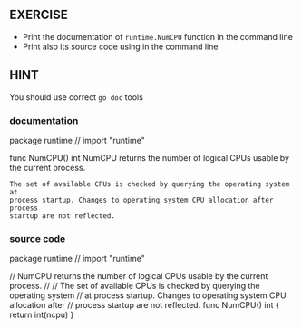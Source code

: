 ## EXERCISE

- Print the documentation of `runtime.NumCPU` function in the command line
- Print also its source code using in the command line

## HINT

You should use correct `go doc` tools


### documentation
package runtime // import "runtime"

func NumCPU() int
    NumCPU returns the number of logical CPUs usable by the current process.

    The set of available CPUs is checked by querying the operating system at
    process startup. Changes to operating system CPU allocation after process
    startup are not reflected.
 
### source code
package runtime // import "runtime"

// NumCPU returns the number of logical CPUs usable by the current process.
//
// The set of available CPUs is checked by querying the operating system
// at process startup. Changes to operating system CPU allocation after
// process startup are not reflected.
func NumCPU() int {
        return int(ncpu)
}